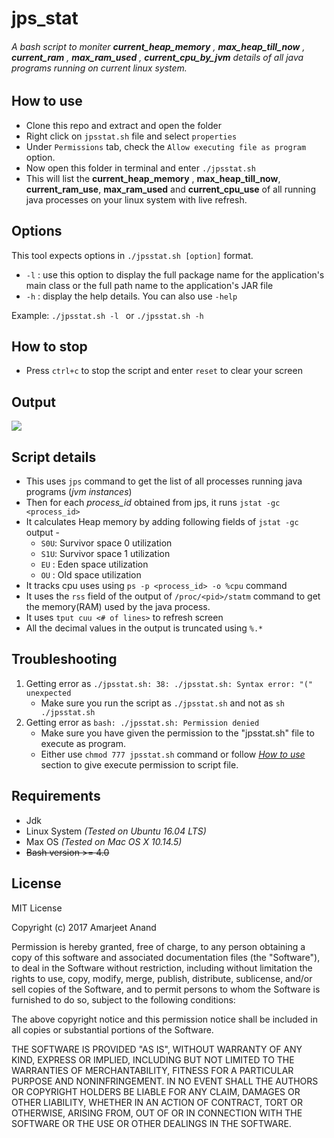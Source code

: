 # jps_stat

###### A bash script to moniter **current_heap_memory** , **max_heap_till_now** , **current_ram** , **max_ram_used** , **current_cpu_by_jvm** details of all java programs running on current linux system.

## How to use
* Clone this repo and extract and open the folder
* Right click on ` jpsstat.sh ` file and select ` properties `
* Under ` Permissions ` tab, check the ` Allow executing file as program ` option.
* Now open this folder in terminal and enter ` ./jpsstat.sh `
* This will list the  **current_heap_memory** , **max_heap_till_now**, **current_ram_use**, **max_ram_used** and **current_cpu_use** of all running java processes on your linux system with live refresh.

## Options
This tool expects options in ` ./jpsstat.sh [option] ` format.
* ` -l ` : use this option to display the full package name for the application's main class or the full path name to the application's JAR file
* ` -h ` : display the help details. You can also use ` -help `

Example: `./jpsstat.sh -l ` or `./jpsstat.sh -h`

## How to stop
* Press ` ctrl+c ` to stop the script and enter ` reset ` to clear your screen

## Output
<img src="images/output.gif" >

## Script details
* This uses ` jps ` command to get the list of all processes running java programs (_jvm instances_)
* Then for each _process_id_ obtained from jps, it runs ` jstat -gc <process_id> `
* It calculates Heap memory by adding following fields of ` jstat -gc ` output -
  * ` S0U `: Survivor space 0 utilization
  * ` S1U `: Survivor space 1 utilization
  * ` EU ` : Eden space utilization
  * ` OU ` : Old space utilization
* It tracks cpu uses using ` ps -p <process_id> -o %cpu ` command
* It uses the ` rss ` field of the output of ` /proc/<pid>/statm ` command to get the memory(RAM) used by the java process.
* It uses ` tput cuu <# of lines> ` to refresh screen
* All the decimal values in the output is truncated using ` %.* `


## Troubleshooting
1.  Getting error as ` ./jpsstat.sh: 38: ./jpsstat.sh: Syntax error: "(" unexpected `
    - Make sure you run the script as ` ./jpsstat.sh ` and not as ` sh ./jpsstat.sh `
2. Getting error as ` bash: ./jpsstat.sh: Permission denied `
    - Make sure you have given the permission to the "jpsstat.sh" file to execute as program.
    - Either use ` chmod 777 jpsstat.sh ` command or follow *[How to use](https://github.com/amarjeetanandsingh/jps_stat#how-to-use)* section to give execute permission to script file.

## Requirements
* Jdk
* Linux System _(Tested on Ubuntu 16.04 LTS)_
* Max OS _(Tested on Mac OS X 10.14.5)_
* ~~Bash version >=  4.0~~

## License
MIT License

Copyright (c) 2017 Amarjeet Anand

Permission is hereby granted, free of charge, to any person obtaining a copy
of this software and associated documentation files (the "Software"), to deal
in the Software without restriction, including without limitation the rights
to use, copy, modify, merge, publish, distribute, sublicense, and/or sell
copies of the Software, and to permit persons to whom the Software is
furnished to do so, subject to the following conditions:

The above copyright notice and this permission notice shall be included in all
copies or substantial portions of the Software.

THE SOFTWARE IS PROVIDED "AS IS", WITHOUT WARRANTY OF ANY KIND, EXPRESS OR
IMPLIED, INCLUDING BUT NOT LIMITED TO THE WARRANTIES OF MERCHANTABILITY,
FITNESS FOR A PARTICULAR PURPOSE AND NONINFRINGEMENT. IN NO EVENT SHALL THE
AUTHORS OR COPYRIGHT HOLDERS BE LIABLE FOR ANY CLAIM, DAMAGES OR OTHER
LIABILITY, WHETHER IN AN ACTION OF CONTRACT, TORT OR OTHERWISE, ARISING FROM,
OUT OF OR IN CONNECTION WITH THE SOFTWARE OR THE USE OR OTHER DEALINGS IN THE
SOFTWARE.
